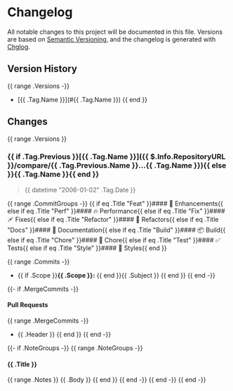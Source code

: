 # Changelog

All notable changes to this project will be documented in this file.
Versions are based on [Semantic Versioning](http://semver.org/), and the changelog is generated with [Chglog](https://github.com/git-chglog/git-chglog).

## Version History

{{ range .Versions -}}
* [{{ .Tag.Name }}](#{{ .Tag.Name }})
{{ end }}
## Changes
{{ range .Versions }}
<a name="{{ .Tag.Name }}"></a>
### {{ if .Tag.Previous }}[{{ .Tag.Name }}]({{ $.Info.RepositoryURL }}/compare/{{ .Tag.Previous.Name }}...{{ .Tag.Name }}){{ else }}{{ .Tag.Name }}{{ end }}

> {{ datetime "2006-01-02" .Tag.Date }}

{{ range .CommitGroups -}}
{{ if eq .Title "Feat" }}#### 🚀 Enhancements{{ else if eq .Title "Perf" }}#### 🔥 Performance{{ else if eq .Title "Fix" }}#### 🩹 Fixes{{ else if eq .Title "Refactor" }}#### 💅 Refactors{{ else if eq .Title "Docs" }}#### 📖 Documentation{{ else if eq .Title "Build" }}#### 📦 Build{{ else if eq .Title "Chore" }}#### 🏡 Chore{{ else if eq .Title "Test" }}#### ✅ Tests{{ else if eq .Title "Style" }}#### 🎨 Styles{{ end }}

{{ range .Commits -}}
* {{ if .Scope }}**{{ .Scope }}:** {{ end }}{{ .Subject }}
{{ end }}
{{ end -}}

{{- if .MergeCommits -}}
#### Pull Requests

{{ range .MergeCommits -}}
* {{ .Header }}
{{ end }}
{{ end -}}

{{- if .NoteGroups -}}
{{ range .NoteGroups -}}
#### {{ .Title }}

{{ range .Notes }}
{{ .Body }}
{{ end }}
{{ end -}}
{{ end -}}
{{ end -}}